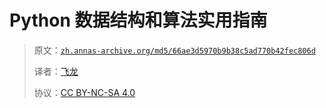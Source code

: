 # Python 数据结构和算法实用指南

> 原文：[`zh.annas-archive.org/md5/66ae3d5970b9b38c5ad770b42fec806d`](https://zh.annas-archive.org/md5/66ae3d5970b9b38c5ad770b42fec806d)
> 
> 译者：[飞龙](https://github.com/wizardforcel)
> 
> 协议：[CC BY-NC-SA 4.0](http://creativecommons.org/licenses/by-nc-sa/4.0/)